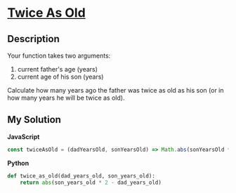 # [Twice As Old](https://www.codewars.com/kata/5b853229cfde412a470000d0)

## Description

Your function takes two arguments:

1. current father's age (years)
2. current age of his son (years)

Calculate how many years ago the father was twice as old as his son (or in how many years he will be twice as old).

## My Solution

**JavaScript**

```js
const twiceAsOld = (dadYearsOld, sonYearsOld) => Math.abs(sonYearsOld * 2 - dadYearsOld);
```

**Python**

```py
def twice_as_old(dad_years_old, son_years_old):
    return abs(son_years_old * 2 - dad_years_old)
```
